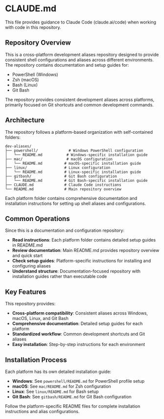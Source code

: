 # CLAUDE.md

This file provides guidance to Claude Code (claude.ai/code) when working with code in this repository.

## Repository Overview

This is a cross-platform development aliases repository designed to provide consistent shell configurations and aliases across different environments. The repository contains documentation and setup guides for:
- PowerShell (Windows)
- Zsh (macOS) 
- Bash (Linux)
- Git Bash

The repository provides consistent development aliases across platforms, primarily focused on Git shortcuts and common development commands.

## Architecture

The repository follows a platform-based organization with self-contained folders:
```
dev-aliases/
├── powershell/              # Windows PowerShell configuration
│   └── README.md           # Windows-specific installation guide
├── mac/                    # macOS configuration
│   └── README.md          # macOS-specific installation guide
├── linux/                 # Linux configuration
│   └── README.md          # Linux-specific installation guide
├── gitbash/               # Git Bash configuration
│   └── README.md          # Git Bash-specific installation guide
├── CLAUDE.md              # Claude Code instructions
└── README.md              # Main repository overview
```

Each platform folder contains comprehensive documentation and installation instructions for setting up shell aliases and configurations.

## Common Operations

Since this is a documentation and configuration repository:

- **Read instructions**: Each platform folder contains detailed setup guides in README.md
- **Review documentation**: Main README.md provides repository overview and quick start
- **Check setup guides**: Platform-specific instructions for installing and configuring aliases
- **Understand structure**: Documentation-focused repository with installation guides rather than executable code

## Key Features

This repository provides:
- **Cross-platform compatibility**: Consistent aliases across Windows, macOS, Linux, and Git Bash
- **Comprehensive documentation**: Detailed setup guides for each platform
- **Standardized workflow**: Common development shortcuts and Git aliases
- **Easy installation**: Step-by-step instructions for each environment

## Installation Process

Each platform has its own detailed installation guide:
- **Windows**: See `powershell/README.md` for PowerShell profile setup
- **macOS**: See `mac/README.md` for Zsh configuration  
- **Linux**: See `linux/README.md` for Bash setup
- **Git Bash**: See `gitbash/README.md` for Git Bash configuration

Follow the platform-specific README files for complete installation instructions and alias configurations.